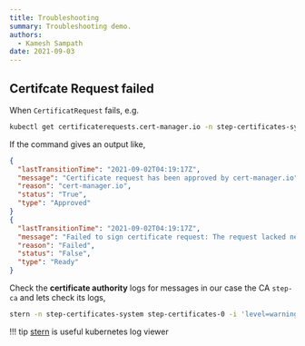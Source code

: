 ```yaml
---
title: Troubleshooting
summary: Troubleshooting demo.
authors:
  - Kamesh Sampath
date: 2021-09-03
---
```


## Certifcate Request failed

When `CertificatRequest` fails, e.g.

```bash
kubectl get certificaterequests.cert-manager.io -n step-certificates-system ${FRUITS_UI_IP}.nip.io -o json | jq '.status.conditions[]'
```

If the command gives an output like,

```json hl_lines="10-12"
{
  "lastTransitionTime": "2021-09-02T04:19:17Z",
  "message": "Certificate request has been approved by cert-manager.io",
  "reason": "cert-manager.io",
  "status": "True",
  "type": "Approved"
}
{
  "lastTransitionTime": "2021-09-02T04:19:17Z",
  "message": "Failed to sign certificate request: The request lacked necessary authorization to be completed. Please see the certificate authority logs for more info.",
  "reason": "Failed",
  "status": "False",
  "type": "Ready"
}
```

Check the **certificate authority** logs for messages in our case the CA `step-ca` and lets check its logs,

```bash
stern -n step-certificates-system step-certificates-0 -i 'level=warning|error'
```

!!! tip
    [stern](https://github.com/wercker/stern) is useful kubernetes log viewer
